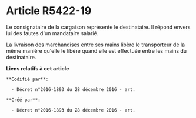 # Article R5422-19

Le consignataire de la cargaison représente le destinataire. Il répond envers lui des fautes d'un mandataire salarié.

La livraison des marchandises entre ses mains libère le transporteur de la même manière qu'elle le libère quand elle est
effectuée entre les mains du destinataire.

**Liens relatifs à cet article**

	**Codifié par**:

	  - Décret n°2016-1893 du 28 décembre 2016 - art.

	**Créé par**:

	  - Décret n°2016-1893 du 28 décembre 2016 - art.
